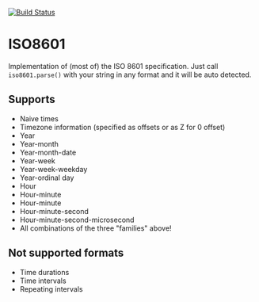 [![Build Status](https://travis-ci.org/boxed/iso8601.svg?branch=master)](https://travis-ci.org/boxed/iso8601)

ISO8601
=======

Implementation of (most of) the ISO 8601 specification. Just call `iso8601.parse()` with your string in any format and it will be auto detected.

Supports
-----------------
- Naive times
- Timezone information (specified as offsets or as Z for 0 offset)
- Year
- Year-month
- Year-month-date
- Year-week
- Year-week-weekday
- Year-ordinal day
- Hour
- Hour-minute
- Hour-minute
- Hour-minute-second
- Hour-minute-second-microsecond
- All combinations of the three "families" above!

Not supported formats
---------------------
- Time durations
- Time intervals
- Repeating intervals
